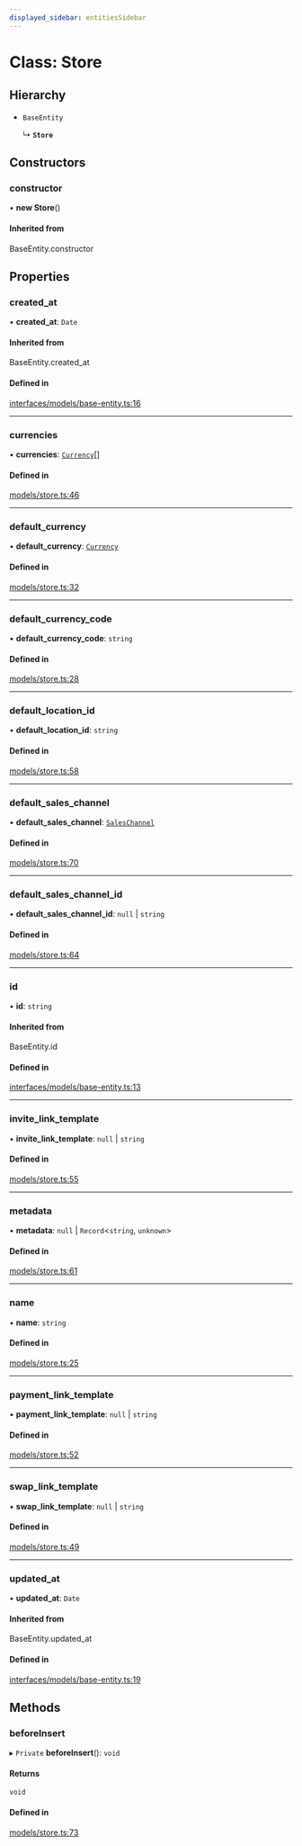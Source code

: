 ```yaml
---
displayed_sidebar: entitiesSidebar
---
```


# Class: Store

## Hierarchy

- `BaseEntity`

  ↳ **`Store`**

## Constructors

### constructor

• **new Store**()

#### Inherited from

BaseEntity.constructor

## Properties

### created\_at

• **created\_at**: `Date`

#### Inherited from

BaseEntity.created\_at

#### Defined in

[interfaces/models/base-entity.ts:16](https://github.com/medusajs/medusa/blob/b38f73726/packages/medusa/src/interfaces/models/base-entity.ts#L16)

___

### currencies

• **currencies**: [`Currency`](Currency.md)[]

#### Defined in

[models/store.ts:46](https://github.com/medusajs/medusa/blob/b38f73726/packages/medusa/src/models/store.ts#L46)

___

### default\_currency

• **default\_currency**: [`Currency`](Currency.md)

#### Defined in

[models/store.ts:32](https://github.com/medusajs/medusa/blob/b38f73726/packages/medusa/src/models/store.ts#L32)

___

### default\_currency\_code

• **default\_currency\_code**: `string`

#### Defined in

[models/store.ts:28](https://github.com/medusajs/medusa/blob/b38f73726/packages/medusa/src/models/store.ts#L28)

___

### default\_location\_id

• **default\_location\_id**: `string`

#### Defined in

[models/store.ts:58](https://github.com/medusajs/medusa/blob/b38f73726/packages/medusa/src/models/store.ts#L58)

___

### default\_sales\_channel

• **default\_sales\_channel**: [`SalesChannel`](SalesChannel.md)

#### Defined in

[models/store.ts:70](https://github.com/medusajs/medusa/blob/b38f73726/packages/medusa/src/models/store.ts#L70)

___

### default\_sales\_channel\_id

• **default\_sales\_channel\_id**: ``null`` \| `string`

#### Defined in

[models/store.ts:64](https://github.com/medusajs/medusa/blob/b38f73726/packages/medusa/src/models/store.ts#L64)

___

### id

• **id**: `string`

#### Inherited from

BaseEntity.id

#### Defined in

[interfaces/models/base-entity.ts:13](https://github.com/medusajs/medusa/blob/b38f73726/packages/medusa/src/interfaces/models/base-entity.ts#L13)

___

### invite\_link\_template

• **invite\_link\_template**: ``null`` \| `string`

#### Defined in

[models/store.ts:55](https://github.com/medusajs/medusa/blob/b38f73726/packages/medusa/src/models/store.ts#L55)

___

### metadata

• **metadata**: ``null`` \| `Record`<`string`, `unknown`\>

#### Defined in

[models/store.ts:61](https://github.com/medusajs/medusa/blob/b38f73726/packages/medusa/src/models/store.ts#L61)

___

### name

• **name**: `string`

#### Defined in

[models/store.ts:25](https://github.com/medusajs/medusa/blob/b38f73726/packages/medusa/src/models/store.ts#L25)

___

### payment\_link\_template

• **payment\_link\_template**: ``null`` \| `string`

#### Defined in

[models/store.ts:52](https://github.com/medusajs/medusa/blob/b38f73726/packages/medusa/src/models/store.ts#L52)

___

### swap\_link\_template

• **swap\_link\_template**: ``null`` \| `string`

#### Defined in

[models/store.ts:49](https://github.com/medusajs/medusa/blob/b38f73726/packages/medusa/src/models/store.ts#L49)

___

### updated\_at

• **updated\_at**: `Date`

#### Inherited from

BaseEntity.updated\_at

#### Defined in

[interfaces/models/base-entity.ts:19](https://github.com/medusajs/medusa/blob/b38f73726/packages/medusa/src/interfaces/models/base-entity.ts#L19)

## Methods

### beforeInsert

▸ `Private` **beforeInsert**(): `void`

#### Returns

`void`

#### Defined in

[models/store.ts:73](https://github.com/medusajs/medusa/blob/b38f73726/packages/medusa/src/models/store.ts#L73)

